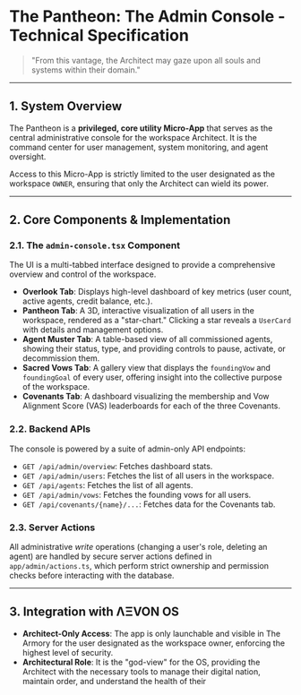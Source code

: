 # The Pantheon: The Admin Console - Technical Specification

> "From this vantage, the Architect may gaze upon all souls and systems within their domain."

---

## 1. System Overview

The Pantheon is a **privileged, core utility Micro-App** that serves as the central administrative console for the workspace Architect. It is the command center for user management, system monitoring, and agent oversight.

Access to this Micro-App is strictly limited to the user designated as the workspace `OWNER`, ensuring that only the Architect can wield its power.

---

## 2. Core Components & Implementation

### 2.1. The `admin-console.tsx` Component
The UI is a multi-tabbed interface designed to provide a comprehensive overview and control of the workspace.
- **Overlook Tab**: Displays high-level dashboard of key metrics (user count, active agents, credit balance, etc.).
- **Pantheon Tab**: A 3D, interactive visualization of all users in the workspace, rendered as a "star-chart." Clicking a star reveals a `UserCard` with details and management options.
- **Agent Muster Tab**: A table-based view of all commissioned agents, showing their status, type, and providing controls to pause, activate, or decommission them.
- **Sacred Vows Tab**: A gallery view that displays the `foundingVow` and `foundingGoal` of every user, offering insight into the collective purpose of the workspace.
- **Covenants Tab**: A dashboard visualizing the membership and Vow Alignment Score (VAS) leaderboards for each of the three Covenants.

### 2.2. Backend APIs
The console is powered by a suite of admin-only API endpoints:
- `GET /api/admin/overview`: Fetches dashboard stats.
- `GET /api/admin/users`: Fetches the list of all users in the workspace.
- `GET /api/agents`: Fetches the list of all agents.
- `GET /api/admin/vows`: Fetches the founding vows for all users.
- `GET /api/covenants/{name}/...`: Fetches data for the Covenants tab.

### 2.3. Server Actions
All administrative *write* operations (changing a user's role, deleting an agent) are handled by secure server actions defined in `app/admin/actions.ts`, which perform strict ownership and permission checks before interacting with the database.

---

## 3. Integration with ΛΞVON OS

- **Architect-Only Access**: The app is only launchable and visible in The Armory for the user designated as the workspace owner, enforcing the highest level of security.
- **Architectural Role**: It is the "god-view" for the OS, providing the Architect with the necessary tools to manage their digital nation, maintain order, and understand the health of their